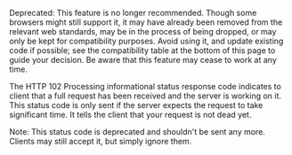 Deprecated: This feature is no longer recommended. Though some browsers might still support it, it may have already been removed from the relevant web standards, may be in the process of being dropped, or may only be kept for compatibility purposes. Avoid using it, and update existing code if possible; see the compatibility table at the bottom of this page to guide your decision. Be aware that this feature may cease to work at any time.

The HTTP 102 Processing informational status response code indicates to client that a full request has been received and the server is working on it.
This status code is only sent if the server expects the request to take significant time. It tells the client that your request is not dead yet.

  Note: This status code is deprecated and shouldn't be sent any more. Clients may still accept it, but simply ignore them.
